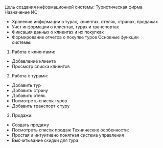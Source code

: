 Цель создания информационной системы:
Туристическая фирма
Назначение ИС:
- Хранение информации о турах, клиентах, отелях, странах, продажах
- Учет информации о клиентах, турах и транспортах
- Фиксация данных о клиентах и их покупках
- Формирование отчетов о покупке туров
Основные функции системы:
1. Работа с клиентами:
- Добавление клиента
- Просмотр списка клиентов
2. Работа с турами:
- Добавить тур
- Добавить страну
- Добавить отель
- Посмотреть список туров
- Добавить транспорт к туру
3. Продажи:
- Создать продажу
- Посмотреть список продаж
Технические особенности:
- Простая и интуитивно понятная система управления
- Высчитывание скидки для тура
